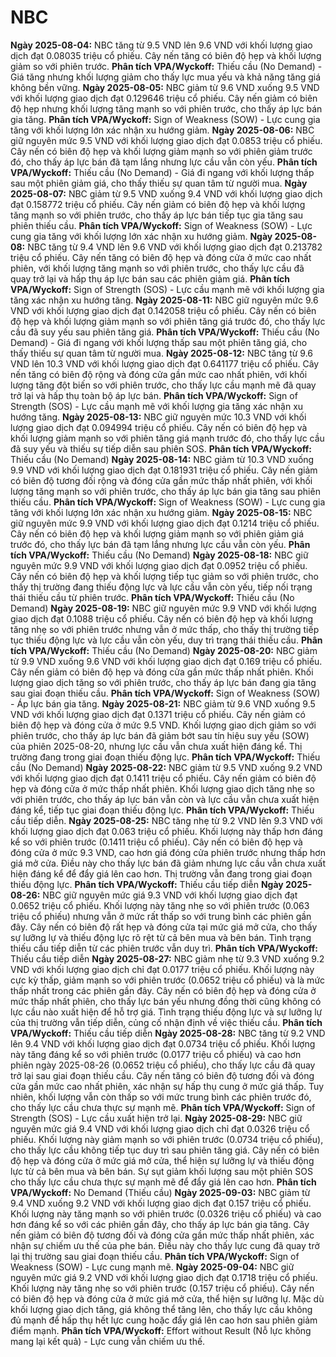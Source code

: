 # NBC

**Ngày 2025-08-04:** NBC tăng từ 9.5 VND lên 9.6 VND với khối lượng giao dịch đạt 0.08035 triệu cổ phiếu. Cây nến tăng có biên độ hẹp và khối lượng giảm so với phiên trước. **Phân tích VPA/Wyckoff:** Thiếu cầu (No Demand) - Giá tăng nhưng khối lượng giảm cho thấy lực mua yếu và khả năng tăng giá không bền vững.
**Ngày 2025-08-05:** NBC giảm từ 9.6 VND xuống 9.5 VND với khối lượng giao dịch đạt 0.129646 triệu cổ phiếu. Cây nến giảm có biên độ hẹp nhưng khối lượng tăng mạnh so với phiên trước, cho thấy áp lực bán gia tăng. **Phân tích VPA/Wyckoff:** Sign of Weakness (SOW) - Lực cung gia tăng với khối lượng lớn xác nhận xu hướng giảm.
**Ngày 2025-08-06:** NBC giữ nguyên mức 9.5 VND với khối lượng giao dịch đạt 0.0853 triệu cổ phiếu. Cây nến có biên độ hẹp và khối lượng giảm mạnh so với phiên giảm trước đó, cho thấy áp lực bán đã tạm lắng nhưng lực cầu vẫn còn yếu. **Phân tích VPA/Wyckoff:** Thiếu cầu (No Demand) - Giá đi ngang với khối lượng thấp sau một phiên giảm giá, cho thấy thiếu sự quan tâm từ người mua.
**Ngày 2025-08-07:** NBC giảm từ 9.5 VND xuống 9.4 VND với khối lượng giao dịch đạt 0.158772 triệu cổ phiếu. Cây nến giảm có biên độ hẹp và khối lượng tăng mạnh so với phiên trước, cho thấy áp lực bán tiếp tục gia tăng sau phiên thiếu cầu. **Phân tích VPA/Wyckoff:** Sign of Weakness (SOW) - Lực cung gia tăng với khối lượng lớn xác nhận xu hướng giảm.
**Ngày 2025-08-08:** NBC tăng từ 9.4 VND lên 9.6 VND với khối lượng giao dịch đạt 0.213782 triệu cổ phiếu. Cây nến tăng có biên độ hẹp và đóng cửa ở mức cao nhất phiên, với khối lượng tăng mạnh so với phiên trước, cho thấy lực cầu đã quay trở lại và hấp thụ áp lực bán sau các phiên giảm giá. **Phân tích VPA/Wyckoff:** Sign of Strength (SOS) - Lực cầu mạnh mẽ với khối lượng gia tăng xác nhận xu hướng tăng.
**Ngày 2025-08-11:** NBC giữ nguyên mức 9.6 VND với khối lượng giao dịch đạt 0.142058 triệu cổ phiếu. Cây nến có biên độ hẹp và khối lượng giảm mạnh so với phiên tăng giá trước đó, cho thấy lực cầu đã suy yếu sau phiên tăng giá. **Phân tích VPA/Wyckoff:** Thiếu cầu (No Demand) - Giá đi ngang với khối lượng thấp sau một phiên tăng giá, cho thấy thiếu sự quan tâm từ người mua.
**Ngày 2025-08-12:** NBC tăng từ 9.6 VND lên 10.3 VND với khối lượng giao dịch đạt 0.641177 triệu cổ phiếu. Cây nến tăng có biên độ rộng và đóng cửa gần mức cao nhất phiên, với khối lượng tăng đột biến so với phiên trước, cho thấy lực cầu mạnh mẽ đã quay trở lại và hấp thụ toàn bộ áp lực bán. **Phân tích VPA/Wyckoff:** Sign of Strength (SOS) - Lực cầu mạnh mẽ với khối lượng gia tăng xác nhận xu hướng tăng.
**Ngày 2025-08-13:** NBC giữ nguyên mức 10.3 VND với khối lượng giao dịch đạt 0.094994 triệu cổ phiếu. Cây nến có biên độ hẹp và khối lượng giảm mạnh so với phiên tăng giá mạnh trước đó, cho thấy lực cầu đã suy yếu và thiếu sự tiếp diễn sau phiên SOS. **Phân tích VPA/Wyckoff:** Thiếu cầu (No Demand)
**Ngày 2025-08-14:** NBC giảm từ 10.3 VND xuống 9.9 VND với khối lượng giao dịch đạt 0.181931 triệu cổ phiếu. Cây nến giảm có biên độ tương đối rộng và đóng cửa gần mức thấp nhất phiên, với khối lượng tăng mạnh so với phiên trước, cho thấy áp lực bán gia tăng sau phiên thiếu cầu. **Phân tích VPA/Wyckoff:** Sign of Weakness (SOW) - Lực cung gia tăng với khối lượng lớn xác nhận xu hướng giảm.
**Ngày 2025-08-15:** NBC giữ nguyên mức 9.9 VND với khối lượng giao dịch đạt 0.1214 triệu cổ phiếu. Cây nến có biên độ hẹp và khối lượng giảm mạnh so với phiên giảm giá trước đó, cho thấy lực bán đã tạm lắng nhưng lực cầu vẫn còn yếu. **Phân tích VPA/Wyckoff:** Thiếu cầu (No Demand)
**Ngày 2025-08-18:** NBC giữ nguyên mức 9.9 VND với khối lượng giao dịch đạt 0.0952 triệu cổ phiếu. Cây nến có biên độ hẹp và khối lượng tiếp tục giảm so với phiên trước, cho thấy thị trường đang thiếu động lực và lực cầu vẫn còn yếu, tiếp nối trạng thái thiếu cầu từ phiên trước. **Phân tích VPA/Wyckoff:** Thiếu cầu (No Demand)
**Ngày 2025-08-19:** NBC giữ nguyên mức 9.9 VND với khối lượng giao dịch đạt 0.1088 triệu cổ phiếu. Cây nến có biên độ hẹp và khối lượng tăng nhẹ so với phiên trước nhưng vẫn ở mức thấp, cho thấy thị trường tiếp tục thiếu động lực và lực cầu vẫn còn yếu, duy trì trạng thái thiếu cầu. **Phân tích VPA/Wyckoff:** Thiếu cầu (No Demand)
**Ngày 2025-08-20:** NBC giảm từ 9.9 VND xuống 9.6 VND với khối lượng giao dịch đạt 0.169 triệu cổ phiếu. Cây nến giảm có biên độ hẹp và đóng cửa gần mức thấp nhất phiên. Khối lượng giao dịch tăng so với phiên trước, cho thấy áp lực bán đang gia tăng sau giai đoạn thiếu cầu. **Phân tích VPA/Wyckoff:** Sign of Weakness (SOW) - Áp lực bán gia tăng.
**Ngày 2025-08-21:** NBC giảm từ 9.6 VND xuống 9.5 VND với khối lượng giao dịch đạt 0.1371 triệu cổ phiếu. Cây nến giảm có biên độ hẹp và đóng cửa ở mức 9.5 VND. Khối lượng giao dịch giảm so với phiên trước, cho thấy áp lực bán đã giảm bớt sau tín hiệu suy yếu (SOW) của phiên 2025-08-20, nhưng lực cầu vẫn chưa xuất hiện đáng kể. Thị trường đang trong giai đoạn thiếu động lực. **Phân tích VPA/Wyckoff:** Thiếu cầu (No Demand)
**Ngày 2025-08-22:** NBC giảm từ 9.5 VND xuống 9.2 VND với khối lượng giao dịch đạt 0.1411 triệu cổ phiếu. Cây nến giảm có biên độ hẹp và đóng cửa ở mức thấp nhất phiên. Khối lượng giao dịch tăng nhẹ so với phiên trước, cho thấy áp lực bán vẫn còn và lực cầu vẫn chưa xuất hiện đáng kể, tiếp tục giai đoạn thiếu động lực. **Phân tích VPA/Wyckoff:** Thiếu cầu tiếp diễn.
**Ngày 2025-08-25:** NBC tăng nhẹ từ 9.2 VND lên 9.3 VND với khối lượng giao dịch đạt 0.063 triệu cổ phiếu. Khối lượng này thấp hơn đáng kể so với phiên trước (0.1411 triệu cổ phiếu). Cây nến có biên độ hẹp và đóng cửa ở mức 9.3 VND, cao hơn giá đóng cửa phiên trước nhưng thấp hơn giá mở cửa. Điều này cho thấy lực bán đã giảm nhưng lực cầu vẫn chưa xuất hiện đáng kể để đẩy giá lên cao hơn. Thị trường vẫn đang trong giai đoạn thiếu động lực. **Phân tích VPA/Wyckoff:** Thiếu cầu tiếp diễn
**Ngày 2025-08-26:** NBC giữ nguyên mức giá 9.3 VND với khối lượng giao dịch đạt 0.0652 triệu cổ phiếu. Khối lượng này tăng nhẹ so với phiên trước (0.063 triệu cổ phiếu) nhưng vẫn ở mức rất thấp so với trung bình các phiên gần đây. Cây nến có biên độ rất hẹp và đóng cửa tại mức giá mở cửa, cho thấy sự lưỡng lự và thiếu động lực rõ rệt từ cả bên mua và bên bán. Tình trạng thiếu cầu tiếp diễn từ các phiên trước vẫn duy trì. **Phân tích VPA/Wyckoff:** Thiếu cầu tiếp diễn
**Ngày 2025-08-27:** NBC giảm nhẹ từ 9.3 VND xuống 9.2 VND với khối lượng giao dịch chỉ đạt 0.0177 triệu cổ phiếu. Khối lượng này cực kỳ thấp, giảm mạnh so với phiên trước (0.0652 triệu cổ phiếu) và là mức thấp nhất trong các phiên gần đây. Cây nến có biên độ hẹp và đóng cửa ở mức thấp nhất phiên, cho thấy lực bán yếu nhưng đồng thời cũng không có lực cầu nào xuất hiện để hỗ trợ giá. Tình trạng thiếu động lực và sự lưỡng lự của thị trường vẫn tiếp diễn, củng cố nhận định về việc thiếu cầu. **Phân tích VPA/Wyckoff:** Thiếu cầu tiếp diễn
**Ngày 2025-08-28:** NBC tăng từ 9.2 VND lên 9.4 VND với khối lượng giao dịch đạt 0.0734 triệu cổ phiếu. Khối lượng này tăng đáng kể so với phiên trước (0.0177 triệu cổ phiếu) và cao hơn phiên ngày 2025-08-26 (0.0652 triệu cổ phiếu), cho thấy lực cầu đã quay trở lại sau giai đoạn thiếu cầu. Cây nến tăng có biên độ tương đối và đóng cửa gần mức cao nhất phiên, xác nhận sự hấp thụ cung ở mức giá thấp. Tuy nhiên, khối lượng vẫn còn thấp so với mức trung bình các phiên trước đó, cho thấy lực cầu chưa thực sự mạnh mẽ. **Phân tích VPA/Wyckoff:** Sign of Strength (SOS) - Lực cầu xuất hiện trở lại.
**Ngày 2025-08-29:** NBC giữ nguyên mức giá 9.4 VND với khối lượng giao dịch chỉ đạt 0.0326 triệu cổ phiếu. Khối lượng này giảm mạnh so với phiên trước (0.0734 triệu cổ phiếu), cho thấy lực cầu không tiếp tục duy trì sau phiên tăng giá. Cây nến có biên độ hẹp và đóng cửa ở mức giá mở cửa, thể hiện sự lưỡng lự và thiếu động lực từ cả bên mua và bên bán. Sự sụt giảm khối lượng sau một phiên SOS cho thấy lực cầu chưa thực sự mạnh mẽ để đẩy giá lên cao hơn. **Phân tích VPA/Wyckoff:** No Demand (Thiếu cầu)
**Ngày 2025-09-03:** NBC giảm từ 9.4 VND xuống 9.2 VND với khối lượng giao dịch đạt 0.157 triệu cổ phiếu. Khối lượng này tăng mạnh so với phiên trước (0.0326 triệu cổ phiếu) và cao hơn đáng kể so với các phiên gần đây, cho thấy áp lực bán gia tăng. Cây nến giảm có biên độ tương đối và đóng cửa gần mức thấp nhất phiên, xác nhận sự chiếm ưu thế của phe bán. Điều này cho thấy lực cung đã quay trở lại thị trường sau giai đoạn thiếu cầu. **Phân tích VPA/Wyckoff:** Sign of Weakness (SOW) - Lực cung mạnh mẽ.
**Ngày 2025-09-04:** NBC giữ nguyên mức giá 9.2 VND với khối lượng giao dịch đạt 0.1718 triệu cổ phiếu. Khối lượng này tăng nhẹ so với phiên trước (0.157 triệu cổ phiếu). Cây nến có biên độ hẹp và đóng cửa ở mức giá mở cửa, thể hiện sự lưỡng lự. Mặc dù khối lượng giao dịch tăng, giá không thể tăng lên, cho thấy lực cầu không đủ mạnh để hấp thụ hết lực cung hoặc đẩy giá lên cao hơn sau phiên giảm điểm mạnh. **Phân tích VPA/Wyckoff:** Effort without Result (Nỗ lực không mang lại kết quả) - Lực cung vẫn chiếm ưu thế.
